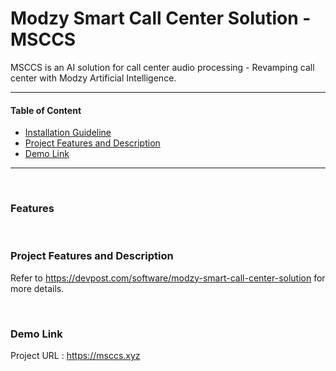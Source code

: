 

# Modzy Smart Call Center Solution - MSCCS
MSCCS is an AI solution for call center audio processing - Revamping call center with Modzy Artificial Intelligence.


---

#### Table of Content

- [ Installation Guideline ](#installation)
- [ Project Features and Description ](#usp)
- [ Demo Link ](#demo)


---


&nbsp;&nbsp;
<a name="installation"></a>
### Features


&nbsp;&nbsp;
<a name="usp"></a>
### Project Features and Description
Refer to https://devpost.com/software/modzy-smart-call-center-solution for more details.


&nbsp;&nbsp;
<a name="demo"></a>
### Demo Link
Project URL : https://msccs.xyz

